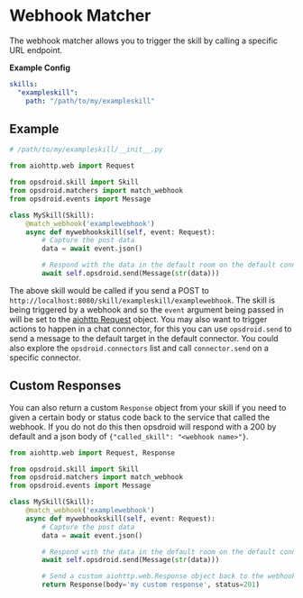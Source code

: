 # Webhook Matcher

The webhook matcher allows you to trigger the skill by calling a specific URL endpoint.

**Example Config**

```yaml
skills:
  "exampleskill":
    path: "/path/to/my/exampleskill"
```

## Example

```python
# /path/to/my/exampleskill/__init__.py

from aiohttp.web import Request

from opsdroid.skill import Skill
from opsdroid.matchers import match_webhook
from opsdroid.events import Message

class MySkill(Skill):
    @match_webhook('examplewebhook')
    async def mywebhookskill(self, event: Request):
        # Capture the post data
        data = await event.json()

        # Respond with the data in the default room on the default connector
        await self.opsdroid.send(Message(str(data)))
```

The above skill would be called if you send a POST to `http://localhost:8080/skill/exampleskill/examplewebhook`. The skill is being triggered by a webhook and so the `event` argument being passed in will be set to the [aiohttp Request](http://aiohttp.readthedocs.io/en/stable/web_reference.html#aiohttp.web.BaseRequest) object. You may also want to trigger actions to happen in a chat connector, for this you can use `opsdroid.send` to send a message to the default target in the default connector. You could also explore the `opsdroid.connectors` list and call `connector.send` on a specific connector.

## Custom Responses

You can also return a custom `Response` object from your skill if you need to given a certain body or status code back to the service that called the webhook. If you do not do this then opsdroid will respond with a 200 by default and a json body of `{"called_skill": "<webhook name>"}`.

```python
from aiohttp.web import Request, Response

from opsdroid.skill import Skill
from opsdroid.matchers import match_webhook
from opsdroid.events import Message

class MySkill(Skill):
    @match_webhook('examplewebhook')
    async def mywebhookskill(self, event: Request):
        # Capture the post data
        data = await event.json()

        # Respond with the data in the default room on the default connector
        await self.opsdroid.send(Message(str(data)))

        # Send a custom aiohttp.web.Response object back to the webhook
        return Response(body='my custom response', status=201)
```
